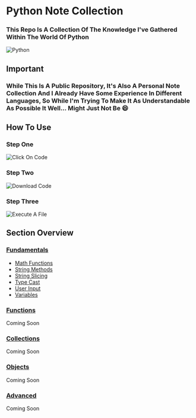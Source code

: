 # Python Note Collection

### This Repo Is A Collection Of The Knowledge I've Gathered Within The World Of Python

![Python](https://img.shields.io/badge/-Python-d9c10f)

## Important

### While This Is A Public Repository, It's Also A Personal Note Collection And I Already Have Some Experience In Different Languages, So While I'm Trying To Make It As Understandable As Possible It Well... Might Just Not Be 😄

## How To Use

### Step One

![Click On Code](https://user-images.githubusercontent.com/118444485/216960044-7fe7ca35-d48b-4179-8bff-5f1d3d4cad01.png)

### Step Two

![Download Code](https://user-images.githubusercontent.com/118444485/216959964-5f257c99-88e7-4510-a685-376cef805a74.png)

### Step Three

![Execute A File](https://user-images.githubusercontent.com/118444485/226697743-1658c0e8-6d06-476c-94e3-e6d303b98988.png)

## Section Overview

### [Fundamentals](Python/Fundamentals)

-   [Math Functions](Python/Fundamentals/Math%20Functions.py)
-   [String Methods](Python/Fundamentals/String%20Methods.py)
-   [String Slicing](Python/Fundamentals/String%20Slicing.py)
-   [Type Cast](Python/Fundamentals/Type%20Cast.py)
-   [User Input](Python/Fundamentals/User%20Input.py)
-   [Variables](Python/Fundamentals/Variables.py)

### [Functions](Python/Functions/)

Coming Soon

### [Collections](Python/Collections/)

Coming Soon

### [Objects](Python/Objects/)

Coming Soon

### [Advanced](Python/Advanced/)

Coming Soon
